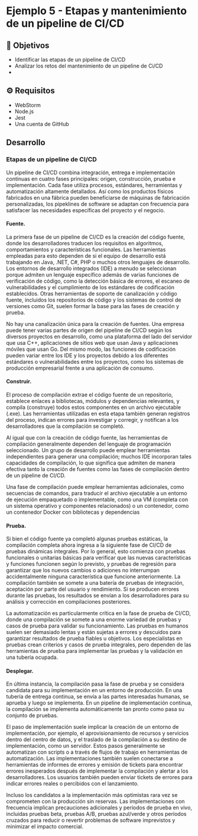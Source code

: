 # Ejemplo 5 - Etapas y mantenimiento de un pipeline de CI/CD 

## :dart: Objetivos

- Identificar las etapas de un pipeline de CI/CD
- Analizar los retos del mantenimiento de un pipeline de Ci/CD
- 
## ⚙ Requisitos

- WebStorm
- Node.js
- Jest
- Una cuenta de GitHub

## Desarrollo

### Etapas de un pipeline de CI/CD

Un pipeline de CI/CD combina integración, entrega e implementación continuas en cuatro fases principales: origen, construcción, prueba e implementación. Cada fase utiliza procesos, estándares, herramientas y automatización altamente detallados. Así como los productos físicos fabricados en una fábrica pueden beneficiarse de máquinas de fabricación personalizadas, los pipeklines de software se adaptan con frecuencia para satisfacer las necesidades específicas del proyecto y el negocio.

#### Fuente.

La primera fase de un pipeline de CI/CD es la creación del código fuente, donde los desarrolladores traducen los requisitos en algoritmos, comportamientos y características funcionales. Las herramientas empleadas para esto dependen de si el equipo de desarrollo está trabajando en Java, .NET, C#, PHP o muchos otros lenguajes de desarrollo. Los entornos de desarrollo integrados (IDE) a menudo se seleccionan porque admiten un lenguaje específico además de varias funciones de verificación de código, como la detección básica de errores, el escaneo de vulnerabilidades y el cumplimiento de los estándares de codificación establecidos. Otras herramientas de soporte de canalización y código fuente, incluidos los repositorios de código y los sistemas de control de versiones como Git, suelen formar la base para las fases de creación y prueba.

No hay una canalización única para la creación de fuentes. Una empresa puede tener varias partes de origen del pipeline de CI/CD según los diversos proyectos en desarrollo, como una plataforma del lado del servidor que usa C++, aplicaciones de sitios web que usan Java y aplicaciones móviles que usan Go. Del mismo modo, las funciones de codificación pueden variar entre los IDE y los proyectos debido a los diferentes estándares o vulnerabilidades entre los proyectos, como los sistemas de producción empresarial frente a una aplicación de consumo.

#### Construir. 

El proceso de compilación extrae el código fuente de un repositorio, establece enlaces a bibliotecas, módulos y dependencias relevantes, y compila (construye) todos estos componentes en un archivo ejecutable (.exe). Las herramientas utilizadas en esta etapa también generan registros del proceso, indican errores para investigar y corregir, y notifican a los desarrolladores que la compilación se completó.

Al igual que con la creación de código fuente, las herramientas de compilación generalmente dependen del lenguaje de programación seleccionado. Un grupo de desarrollo puede emplear herramientas independientes para generar una compilación; muchos IDE incorporan tales capacidades de compilación, lo que significa que admiten de manera efectiva tanto la creación de fuentes como las fases de compilación dentro de un pipeline de CI/CD.

Una fase de compilación puede emplear herramientas adicionales, como secuencias de comandos, para traducir el archivo ejecutable a un entorno de ejecución empaquetado o implementable, como una VM (completa con un sistema operativo y componentes relacionados) o un contenedor, como un contenedor Docker con bibliotecas y dependencias

#### Prueba. 

Si bien el código fuente ya completó algunas pruebas estáticas, la compilación completa ahora ingresa a la siguiente fase de CI/CD de pruebas dinámicas integrales. Por lo general, esto comienza con pruebas funcionales o unitarias básicas para verificar que las nuevas características y funciones funcionen según lo previsto, y pruebas de regresión para garantizar que los nuevos cambios o adiciones no interrumpan accidentalmente ninguna característica que funcione anteriormente. La compilación también se somete a una batería de pruebas de integración, aceptación por parte del usuario y rendimiento. Si se producen errores durante las pruebas, los resultados se envían a los desarrolladores para su análisis y corrección en compilaciones posteriores.

La automatización es particularmente crítica en la fase de prueba de CI/CD, donde una compilación se somete a una enorme variedad de pruebas y casos de prueba para validar su funcionamiento. Las pruebas en humanos suelen ser demasiado lentas y están sujetas a errores y descuidos para garantizar resultados de prueba fiables u objetivos. Los especialistas en pruebas crean criterios y casos de prueba integrales, pero dependen de las herramientas de prueba para implementar las pruebas y la validación en una tubería ocupada.

#### Desplegar. 

En última instancia, la compilación pasa la fase de prueba y se considera candidata para su implementación en un entorno de producción. En una tubería de entrega continua, se envía a las partes interesadas humanas, se aprueba y luego se implementa. En un pipeline de implementación continua, la compilación se implementa automáticamente tan pronto como pasa su conjunto de pruebas.

El paso de implementación suele implicar la creación de un entorno de implementación, por ejemplo, el aprovisionamiento de recursos y servicios dentro del centro de datos, y el traslado de la compilación a su destino de implementación, como un servidor. Estos pasos generalmente se automatizan con scripts o a través de flujos de trabajo en herramientas de automatización. Las implementaciones también suelen conectarse a herramientas de informes de errores y emisión de tickets para encontrar errores inesperados después de implementar la compilación y alertar a los desarrolladores. Los usuarios también pueden enviar tickets de errores para indicar errores reales o percibidos con el lanzamiento.

Incluso los candidatos a la implementación más optimistas rara vez se comprometen con la producción sin reservas. Las implementaciones con frecuencia implican precauciones adicionales y períodos de prueba en vivo, incluidas pruebas beta, pruebas A/B, pruebas azul/verde y otros períodos cruzados para reducir o revertir problemas de software imprevistos y minimizar el impacto comercial.


